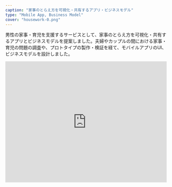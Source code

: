 ```yaml
---
caption: "家事のとらえ方を可視化・共有するアプリ・ビジネスモデル"
type: "Mobile App, Business Model"
cover: "housework-0.png"
---
```


男性の家事・育児を支援するサービスとして、家事のとらえ方を可視化・共有するアプリとビジネスモデルを提案しました。夫婦やカップルの間における家事・育児の問題の調査や、プロトタイプの製作・検証を経て、モバイルアプリのUI、ビジネスモデルを設計しました。

<div style="left: 0; width: 100%; height: 0; position: relative; padding-bottom: 75.0704%;"><iframe src="https://speakerdeck.com/player/bb5af692bed64c42b2d7d00680e79d05" style="top: 0; left: 0; width: 100%; height: 100%; position: absolute; border: 0;" allowfullscreen scrolling="no" allow="encrypted-media;"></iframe></div>